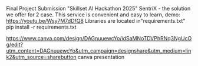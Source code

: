Final Project Submission "Skillset AI Hackathon 2025" 
SentriX - the solution we offer for 2 case. This service is convenient and easy to learn, demo: https://youtu.be/Wsy7M7dDfQ8
Libraries are located in"requirements.txt"
pip install -r requirements.txt







https://www.canva.com/design/DAGnuuewcYo/idSaMNoTDVPhRNq3NgUcOg/edit?utm_content=DAGnuuewcYo&utm_campaign=designshare&utm_medium=link2&utm_source=sharebutton 
canva presentation
